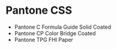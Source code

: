 # Pantone CSS

- Pantone C Formula Guide Solid Coated
- Pantone CP Color Bridge Coated
- Pantone TPG FHI Paper
